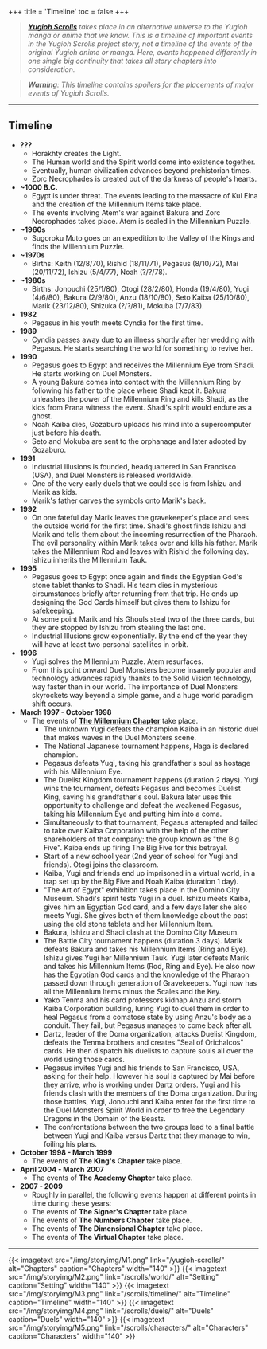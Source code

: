 +++
title = 'Timeline'
toc = false
+++

>_**[Yugioh Scrolls](/yugioh-scrolls)** takes place in an alternative universe to the Yugioh manga or anime that we know. This is a timeline of important events in the Yugioh Scrolls project story, not a timeline of the events of the original Yugioh anime or manga. Here, events happened differently in one single big continuity that takes all story chapters into consideration._

> _**Warning**: This timeline contains spoilers for the placements of major events of Yugioh Scrolls._

---

## Timeline

* **???**
    * Horakhty creates the Light.
    * The Human world and the Spirit world come into existence together.
    * Eventually, human civilization advances beyond prehistorian times.
    * Zorc Necrophades is created out of the darkness of people's hearts.
* **~1000 B.C.**
    * Egypt is under threat. The events leading to the massacre of Kul Elna and the creation of the Millennium Items take place.
    * The events involving Atem's war against Bakura and Zorc Necrophades takes place. Atem is sealed in the Millennium Puzzle.
* **~1960s**
    * Sugoroku Muto goes on an expedition to the Valley of the Kings and finds the Millennium Puzzle.
* **~1970s**
    * Births: Keith (12/8/70), Rishid (18/11/71), Pegasus (8/10/72), Mai (20/11/72), Ishizu (5/4/77), Noah (?/?/78).
* **~1980s**
    * Births: Jonouchi (25/1/80), Otogi (28/2/80), Honda (19/4/80), Yugi (4/6/80), Bakura (2/9/80), Anzu (18/10/80), Seto Kaiba (25/10/80), Marik (23/12/80), Shizuka (?/?/81), Mokuba (7/7/83).
* **1982**
    * Pegasus in his youth meets Cyndia for the first time.
* **1989**
    * Cyndia passes away due to an illness shortly after her wedding with Pegasus. He starts searching the world for something to revive her.
* **1990**
    * Pegasus goes to Egypt and receives the Millennium Eye from Shadi. He starts working on Duel Monsters.
    * A young Bakura comes into contact with the Millennium Ring by following his father to the place where Shadi kept it. Bakura unleashes the power of the Millennium Ring and kills Shadi, as the kids from Prana witness the event. Shadi's spirit would endure as a ghost.
    * Noah Kaiba dies, Gozaburo uploads his mind into a supercomputer just before his death.
    * Seto and Mokuba are sent to the orphanage and later adopted by Gozaburo.
* **1991**
    * Industrial Illusions is founded, headquartered in San Francisco (USA), and Duel Monsters is released worldwide.
    * One of the very early duels that we could see is from Ishizu and Marik as kids.
    * Marik's father carves the symbols onto Marik's back.
* **1992**
    * On one fateful day Marik leaves the gravekeeper's place and sees the outside world for the first time. Shadi's ghost finds Ishizu and Marik and tells them about the incoming resurrection of the Pharaoh. The evil personality within Marik takes over and kills his father. Marik takes the Millennium Rod and leaves with Rishid the following day. Ishizu inherits the Millennium Tauk.
* **1995**
    * Pegasus goes to Egypt once again and finds the Egyptian God's stone tablet thanks to Shadi. His team dies in mysterious circumstances briefly after returning from that trip. He ends up designing the God Cards himself but gives them to Ishizu for safekeeping. 
    * At some point Marik and his Ghouls steal two of the three cards, but they are stopped by Ishizu from stealing the last one.
    * Industrial Illusions grow exponentially. By the end of the year they will have at least two personal satellites in orbit.
* **1996**
    * Yugi solves the Millennium Puzzle. Atem resurfaces.
    * From this point onward Duel Monsters become insanely popular and technology advances rapidly thanks to the Solid Vision technology, way faster than in our world. The importance of Duel Monsters skyrockets way beyond a simple game, and a huge world paradigm shift occurs.
* **March 1997 - October 1998**
    * The events of **[The Millennium Chapter](/yugioh-scrolls/#the-millennium-chapter)** take place.
        * The unknown Yugi defeats the champion Kaiba in an historic duel that makes waves in the Duel Monsters scene.
        * The National Japanese tournament happens, Haga is declared champion.
        * Pegasus defeats Yugi, taking his grandfather's soul as hostage with his Millennium Eye.
        * The Duelist Kingdom tournament happens (duration 2 days). Yugi wins the tournament, defeats Pegasus and becomes Duelist King, saving his grandfather's soul. Bakura later uses this opportunity to challenge and defeat the weakened Pegasus, taking his Millennium Eye and putting him into a coma.
        * Simultaneously to that tournament, Pegasus attempted and failed to take over Kaiba Corporation with the help of the other shareholders of that company: the group known as "the Big Five". Kaiba ends up firing The Big Five for this betrayal.
        * Start of a new school year (2nd year of school for Yugi and friends). Otogi joins the classroom.
        * Kaiba, Yugi and friends end up imprisoned in a virtual world, in a trap set up by the Big Five and Noah Kaiba (duration 1 day).
        * "The Art of Egypt" exhibition takes place in the Domino City Museum. Shadi's spirit tests Yugi in a duel. Ishizu meets Kaiba, gives him an Egyptian God card, and a few days later she also meets Yugi. She gives both of them knowledge about the past using the old stone tablets and her Millennium Item.
        * Bakura, Ishizu and Shadi clash at the Domino City Museum.
        * The Battle City tournament happens (duration 3 days). Marik defeats Bakura and takes his Millennium Items (Ring and Eye). Ishizu gives Yugi her Millennium Tauk. Yugi later defeats Marik and takes his Millennium Items (Rod, Ring and Eye). He also now has the Egyptian God cards and the knowledge of the Pharaoh passed down through generation of Gravekeepers. Yugi now has all the Millennium Items minus the Scales and the Key. 
        * Yako Tenma and his card professors kidnap Anzu and storm Kaiba Corporation building, luring Yugi to duel them in order to heal Pegasus from a comatose state by using Anzu's body as a conduit. They fail, but Pegasus manages to come back after all.
        * Dartz, leader of the Doma organization, attacks Duelist Kingdom, defeats the Tenma brothers and creates "Seal of Orichalcos" cards. He then dispatch his duelists to capture souls all over the world using those cards.
        * Pegasus invites Yugi and his friends to San Francisco, USA, asking for their help. However his soul is captured by Mai before they arrive, who is working under Dartz orders. Yugi and his friends clash with the members of the Doma organization. During those battles, Yugi, Jonouchi and Kaiba enter for the first time to the Duel Monsters Spirit World in order to free the Legendary Dragons in the Domain of the Beasts.
        * The confrontations between the two groups lead to a final battle between Yugi and Kaiba versus Dartz that they manage to win, foiling his plans.
* **October 1998 - March 1999**
    * The events of **The King's Chapter** take place.
* **April 2004 - March 2007**
    * The events of **The Academy Chapter** take place.
* **2007 - 2009**
    * Roughly in parallel, the following events happen at different points in time during these years:
    * The events of **The Signer's Chapter** take place.
    * The events of **The Numbers Chapter** take place.
    * The events of **The Dimensional Chapter** take place.
    * The events of **The Virtual Chapter** take place.

---

<div style="display: flex; justify-content: center; gap: 5px;">
{{< imagetext src="/img/storyimg/M1.png" link="/yugioh-scrolls/" alt="Chapters" caption="Chapters" width="140" >}}
{{< imagetext src="/img/storyimg/M2.png" link="/scrolls/world/" alt="Setting" caption="Setting" width="140" >}}
{{< imagetext src="/img/storyimg/M3.png" link="/scrolls/timeline/" alt="Timeline" caption="Timeline" width="140" >}}
{{< imagetext src="/img/storyimg/M4.png" link="/scrolls/duels/" alt="Duels" caption="Duels" width="140" >}}
{{< imagetext src="/img/storyimg/M5.png" link="/scrolls/characters/" alt="Characters" caption="Characters" width="140" >}}
</div>

